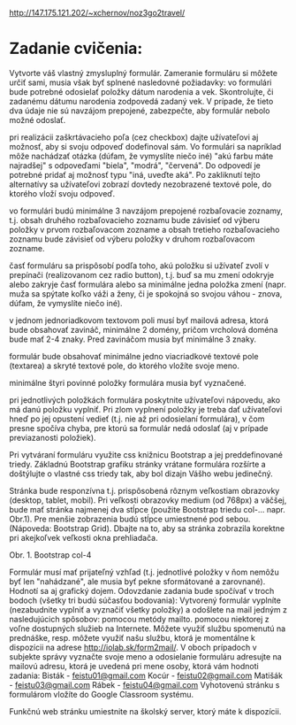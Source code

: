 http://147.175.121.202/~xchernov/noz3go2travel/

# Zadanie cvičenia:
Vytvorte váš vlastný zmysluplný formulár. Zameranie formuláru si môžete určiť sami, musia však byť splnené nasledovné požiadavky:
vo formulári bude potrebné odosielať položky dátum narodenia a vek. Skontrolujte, či zadanému dátumu narodenia zodpovedá zadaný vek. V prípade, že tieto dva údaje nie sú navzájom prepojené, zabezpečte, aby formulár nebolo možné odoslať.


pri realizácii zaškrtávacieho poľa (cez checkbox) dajte užívateľovi aj možnosť, aby si svoju odpoveď dodefinoval sám.
 Vo formulári sa napríklad môže nachádzať otázka (dúfam, že vymyslíte niečo iné) "akú farbu máte najradšej" s odpoveďami "biela", "modrá", "červená". Do odpovedí je potrebné pridať aj možnosť typu "iná, uveďte aká". Po zakliknutí tejto alternatívy sa užívateľovi zobrazí dovtedy nezobrazené textové pole, do ktorého vloží svoju odpoveď.


vo formulári budú minimálne 3 navzájom prepojené rozbaľovacie zoznamy, t.j. obsah druhého rozbaľovacieho zoznamu bude závisieť od výberu položky v prvom rozbaľovacom zozname a obsah tretieho rozbaľovacieho zoznamu bude závisieť od výberu položky v druhom rozbaľovacom zozname.


časť formuláru sa prispôsobí podľa toho, akú položku si užívateľ zvolí v prepínači (realizovanom cez radio button), t.j. buď sa mu zmení odokryje alebo zakryje časť formulára alebo sa minimálne jedna položka zmení (napr. muža sa spýtate koľko váži a ženy, či je spokojná so svojou váhou - znova, dúfam, že vymyslíte niečo iné).


v jednom jednoriadkovom textovom poli musí byť mailová adresa, ktorá bude obsahovať zavináč, minimálne 2 domény, pričom vrcholová doména bude mať 2-4 znaky. Pred zavináčom musia byť minimálne 3 znaky.


formulár bude obsahovať minimálne jedno viacriadkové textové pole (textarea) a skryté textové pole, do ktorého vložíte svoje meno.


minimálne štyri povinné položky formulára musia byť vyznačené.


pri jednotlivých položkách formulára poskytnite užívateľovi nápovedu, ako má danú položku vyplniť. Pri zlom vyplnení položky je treba dať užívateľovi hneď po jej opustení vedieť (t.j. nie až pri odosielaní formulára), v čom presne spočíva chyba, pre ktorú sa formulár nedá odoslať (aj v prípade previazanosti položiek).


Pri vytváraní formuláru využite css knižnicu Bootstrap a jej preddefinované triedy. Základnú Bootstrap grafiku stránky vrátane formulára rozšírte a doštýlujte o vlastné css triedy tak, aby bol dizajn Vášho webu jedinečný.  


Stránka bude responzívna t.j. prispôsobená rôznym veľkostiam obrazovky (desktop, tablet, mobil). Pri veľkosti obrazovky medium (od 768px) a väčšej, bude mať stránka najmenej dva stĺpce (použite Bootstrap triedu col-... napr. Obr.1). Pre menšie zobrazenia budú stĺpce umiestnené pod sebou. (Nápoveda: Bootstrap Grid). Dbajte na to, aby sa stránka zobrazila korektne pri akejkoľvek veľkosti okna prehliadača.

Obr. 1. Bootstrap col-4

Formulár musí mať prijateľný vzhľad (t.j. jednotlivé položky v ňom nemôžu byť len "nahádzané", ale musia byť pekne sformátované a zarovnané). Hodnotí sa aj grafický dojem.
Odovzdanie zadania bude spočívať v troch bodoch (všetky tri budú súčasťou bodovania):
Vytvorený formulár vyplníte (nezabudnite vyplniť a vyznačiť všetky položky) a odošlete na mail jedným z nasledujúcich spôsobov:
pomocou metódy mailto.
pomocou niektorej z voľne dostupných služieb na Internete. Môžete využiť službu spomenutú na prednáške, resp. môžete využiť našu službu, ktorá je momentálne k dispozícii na adrese http://iolab.sk/form2mail/.
V oboch prípadoch v subjekte správy vyznačte svoje meno a odosielanie formuláru adresujte na mailovú adresu, ktorá je uvedená pri mene osoby, ktorá vám hodnoti zadania:
Bisták 		- feistu01@gmail.com
Kocúr 		- feistu02@gmail.com
Matišák	- feistu03@gmail.com
Rábek 		- feistu04@gmail.com
Vyhotovenú stránku s formulárom vložíte do Google Classroom systému.


Funkčnú web stránku umiestnite na školský server, ktorý máte k dispozícii.

